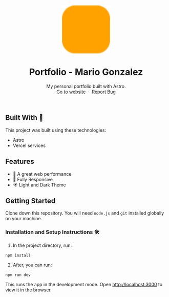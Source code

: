 <h1 align="center">
  <div align="center">
    <img alt="icon" src="./public/favicon.svg" height="150px" width="auto"/>
  </div>
  <br/>
  Portfolio - Mario Gonzalez
</h1>
<p align="center">
    My personal portfolio built with Astro.
    <br />
    <a href="https://lllariogonzalez.tech">Go to website</a>&nbsp;
    ·
    &nbsp;<a href="https://github.com/lllariogonzalez/portfolio/issues">Report Bug</a>
  </p>
<br/>

## Built With 🚀

This project was built using these technologies:

* Astro
* Vercel services

## Features

* 🚀 A great web performance
* 📱 Fully Responsive
* ☀️ Light and Dark Theme


## Getting Started

Clone down this repository. You will need `node.js` and `git` installed globally on your machine.

### Installation and Setup Instructions 🛠

1. In the project directory, run:

 ```
 npm install
 ```

2. After, you can run:

```
npm run dev
```

This runs the app in the development mode.
Open [http://localhost:3000](http://localhost:3000) to view it in the browser.
